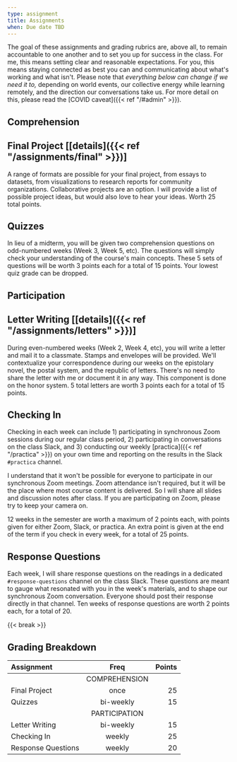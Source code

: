 ```yaml
---
type: assignment
title: Assignments
when: Due date TBD
---
```


The goal of these assignments and grading rubrics are, above all, to remain accountable to one another and to set you up for success in the class. For me, this means setting clear and reasonable expectations. For you, this means staying connected as best you can and communicating about what's working and what isn't. Please note that *everything below can change if we need it to,* depending on world events, our collective energy while learning remotely, and the direction our conversations take us. For more detail on this, please read the [COVID caveat]({{< ref "/#admin" >}}).

<div class="tc center">

## Comprehension

</div>

## Final Project [[details]({{< ref "/assignments/final" >}})]

A range of formats are possible for your final project, from essays to datasets, from visualizations to research reports for community organizations. Collaborative projects are an option. I will provide a list of possible project ideas, but would also love to hear your ideas. Worth 25 total points.

## Quizzes

In lieu of a midterm, you will be given two comprehension questions on odd-numbered weeks (Week 3, Week 5, etc). The questions will simply check your understanding of the course's main concepts. These 5 sets of questions will be worth 3 points each for a total of 15 points. Your lowest quiz grade can be dropped.

<div class="tc center">

## Participation

</div>

## Letter Writing [[details]({{< ref "/assignments/letters" >}})]

During even-numbered weeks (Week 2, Week 4, etc), you will write a letter and mail it to a classmate. Stamps and envelopes will be provided. We'll contextualize your correspondence during our weeks on the epistolary novel, the postal system, and the republic of letters. There's no need to share the letter with me or document it in any way. This component is done on the honor system. 5 total letters are worth 3 points each for a total of 15 points.

## Checking In

Checking in each week can include 1) participating in synchronous Zoom sessions during our regular class period, 2) participating in conversations on the class Slack, and 3) conducting our weekly [practica]({{< ref "/practica" >}}) on your own time and reporting on the results in the Slack `#practica` channel.

I understand that it won't be possible for everyone to participate in our synchronous Zoom meetings. Zoom attendance isn't required, but it will be the place where most course content is delivered. So I will share all slides and discussion notes after class. If you are participating on Zoom, please try to keep your camera on.

12 weeks in the semester are worth a maximum of 2 points each, with points given for either Zoom, Slack, or practica. An extra point is given at the end of the term if you check in every week, for a total of 25 points.

## Response Questions

Each week, I will share response questions on the readings in a dedicated `#response-questions` channel on the class Slack. These questions are meant to gauge what resonated with you in the week's materials, and to shape our synchronous Zoom conversation. Everyone should post their response directly in that channel. Ten weeks of response questions are worth 2 points each, for a total of 20.

{{< break >}}

<div class="tc center">

## Grading Breakdown

</div>

| Assignment      | Freq | Points    |
| :---        |    :----:   |          ---: |
|  |  COMPREHENSION |  |
| Final Project | once | 25 |
| Quizzes | bi-weekly | 15 |
|  |  PARTICIPATION  |  |
| Letter Writing  |  bi-weekly |  15 |
| Checking In   | weekly   | 25      |
| Response Questions      | weekly     | 20   |